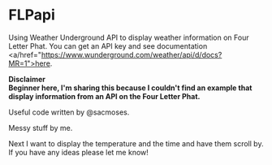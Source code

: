 # FLPapi
Using Weather Underground API to display weather information on Four Letter Phat. You can get an API key and see documentation <a/href="https://www.wunderground.com/weather/api/d/docs?MR=1">here</a>.

**Disclaimer
<br>Beginner here, I'm sharing this because I couldn't find an example that display information from an API on the Four Letter Phat.**

Useful code written by @sacmoses.

Messy stuff by me.

Next I want to display the temperature and the time and have them scroll by. If you have any ideas please let me know!
